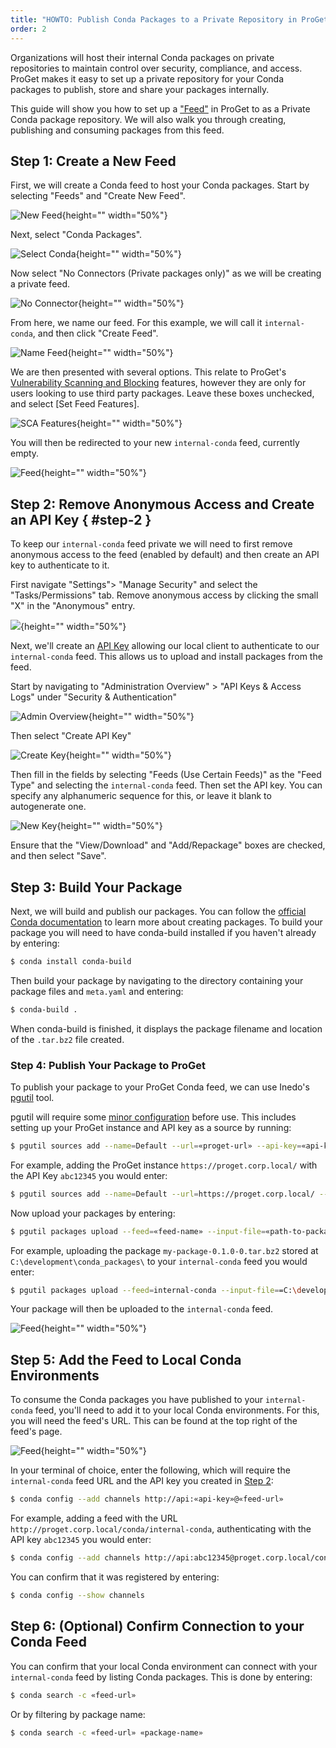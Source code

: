 ```yaml
---
title: "HOWTO: Publish Conda Packages to a Private Repository in ProGet"
order: 2
---
```


Organizations will host their internal Conda packages on private repositories to maintain control over security, compliance, and access. ProGet makes it easy to set up a private repository for your Conda packages to publish, store and share your packages internally.

This guide will show you how to set up a ["Feed"](/docs/proget/feeds/feed-overview) in ProGet to as a Private Conda package repository. We will also walk you through creating, publishing and consuming packages from this feed. 

## Step 1: Create a New Feed

First, we will create a Conda feed to host your Conda packages. Start by selecting "Feeds" and "Create New Feed".

![New Feed](/resources/docs/proget-feeds-createnewfeed.png){height="" width="50%"}

Next, select "Conda Packages".

![Select Conda](/resources/docs/proget-conda-newfeed.png){height="" width="50%"}

Now select "No Connectors (Private packages only)" as we will be creating a private feed.

![No Connector](/resources/docs/proget-conda-newfeed-noconnector.png){height="" width="50%"}

From here, we name our feed. For this example, we will call it `internal-conda`, and then click "Create Feed".

![Name Feed](/resources/docs/proget-conda-newfeed-internal.png){height="" width="50%"}

We are then presented with several options. This relate to ProGet's [Vulnerability Scanning and Blocking](/docs/proget/sca/vulnerabilities) features, however they are only for users looking to use third party packages. Leave these boxes unchecked, and select [Set Feed Features].

![SCA Features](/resources/docs/proget-conda-internal-sca.png){height="" width="50%"}

You will then be redirected to your new `internal-conda` feed, currently empty.

![Feed](/resources/docs/proget-conda-internal-emptyfeed.png){height="" width="50%"}

## Step 2: Remove Anonymous Access and Create an API Key { #step-2 }

To keep our `internal-conda` feed private we will need to first remove anonymous access to the feed (enabled by default) and then create an API key to authenticate to it.

First navigate "Settings"> "Manage Security" and select the "Tasks/Permissions" tab. Remove anonymous access by clicking the small "X" in the "Anonymous" entry. 

![](/resources/docs/proget-permissions-remove.png){height="" width="50%"}

Next, we'll create an [API Key](/docs/proget/reference-api/proget-apikeys) allowing our local client to authenticate to our `internal-conda` feed. This allows us to upload and install packages from the feed.

Start by navigating to "Administration Overview" > "API Keys & Access Logs" under "Security & Authentication"

![Admin Overview](/resources/docs/proget-admin-apikeys.png){height="" width="50%"}

Then select "Create API Key"

![Create Key](/resources/docs/proget-apikey-new.png){height="" width="50%"}

Then fill in the fields by selecting "Feeds (Use Certain Feeds)" as the "Feed Type" and selecting the `internal-conda` feed. Then set the API key. You can specify any alphanumeric sequence for this, or leave it blank to autogenerate one.

![New Key](/resources/docs/proget-conda-apikey-2.png){height="" width="50%"}

Ensure that the "View/Download" and "Add/Repackage" boxes are checked, and then select "Save".

## Step 3: Build Your Package

Next, we will build and publish our packages. You can follow the [official Conda documentation](https://docs.conda.io/projects/conda-build/en/latest/user-guide/tutorials/build-pkgs.html) to learn more about creating packages. To build your package you will need to have conda-build installed if you haven't already by entering:

```bash
$ conda install conda-build
```

Then build your package by navigating to the directory containing your package files and `meta.yaml` and entering:

```bash
$ conda-build .
```
 
When conda-build is finished, it displays the package filename and location of the `.tar.bz2` file created.

### Step 4: Publish Your Package to ProGet

To publish your package to your ProGet Conda feed, we can use Inedo's [pgutil](/docs/proget/reference-api/proget-pgutil) tool.

pgutil will require some [minor configuration](/docs/proget/reference-api/proget-pgutil#sources) before use. This includes setting up your ProGet instance and API key as a source by running:

```bash
$ pgutil sources add --name=Default --url=«proget-url» --api-key=«api-key»
```

For example, adding the ProGet instance `https://proget.corp.local/` with the API Key `abc12345` you would enter:

```bash
$ pgutil sources add --name=Default --url=https://proget.corp.local/ --api-key=abc12345
```

Now upload your packages by entering:

```bash
$ pgutil packages upload --feed=«feed-name» --input-file=«path-to-package»
```

For example, uploading the package `my-package-0.1.0-0.tar.bz2` stored at `C:\development\conda_packages\` to your `internal-conda` feed you would enter:

```bash
$ pgutil packages upload --feed=internal-conda --input-file==C:\development\conda_packages\my-package-0.1.0-0.tar.bz2
```

Your package will then be uploaded to the `internal-conda` feed.

![Feed](/resources/docs/proget-conda-internal-package.png){height="" width="50%"}

## Step 5: Add the Feed to Local Conda Environments

To consume the Conda packages you have published to your `internal-conda` feed, you'll need to add it to your local Conda environments. For this, you will need the feed's URL. This can be found at the top right of the feed's page.

![Feed](/resources/docs/proget-conda-internal-url.png){height="" width="50%"}

In your terminal of choice, enter the following, which will require the `internal-conda` feed URL and the API key you created in [Step 2](#step-2):

```bash
$ conda config --add channels http://api:«api-key»@«feed-url»
```

For example, adding a feed with the URL `http://proget.corp.local/conda/internal-conda`, authenticating with the API key `abc12345` you would enter:

```bash
$ conda config --add channels http://api:abc12345@proget.corp.local/conda/internal-conda
```

You can confirm that it was registered by entering:

```bash
$ conda config --show channels
```

## Step 6: (Optional) Confirm Connection to your Conda Feed

You can confirm that your local Conda environment can connect with your `internal-conda` feed by listing Conda packages. This is done by entering:

```bash
$ conda search -c «feed-url»
```

Or by filtering by package name:

```bash
$ conda search -c «feed-url» «package-name»
```